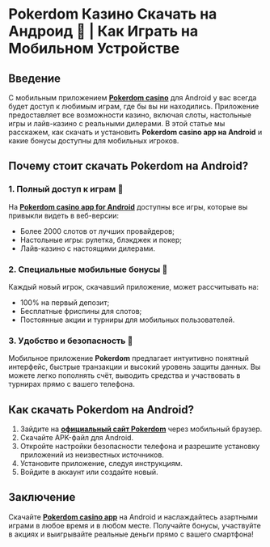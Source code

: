 # Pokerdom Казино Скачать на Андроид 📲 | Как Играть на Мобильном Устройстве

## Введение

С мобильным приложением **[Pokerdom casino](https://brandplay.link/4k77v2yx)** для Android у вас всегда будет доступ к любимым играм, где бы вы ни находились. Приложение предоставляет все возможности казино, включая слоты, настольные игры и лайв-казино с реальными дилерами. В этой статье мы расскажем, как скачать и установить **Pokerdom casino app на Android** и какие бонусы доступны для мобильных игроков.

## Почему стоит скачать Pokerdom на Android?

### 1. Полный доступ к играм 🎰

На **[Pokerdom casino app for Android](https://brandplay.link/4k77v2yx)** доступны все игры, которые вы привыкли видеть в веб-версии:
- Более 2000 слотов от лучших провайдеров;
- Настольные игры: рулетка, блэкджек и покер;
- Лайв-казино с настоящими дилерами.

### 2. Специальные мобильные бонусы 🎁

Каждый новый игрок, скачавший приложение, может рассчитывать на:
- 100% на первый депозит;
- Бесплатные фриспины для слотов;
- Постоянные акции и турниры для мобильных пользователей.

### 3. Удобство и безопасность 📱

Мобильное приложение **Pokerdom** предлагает интуитивно понятный интерфейс, быстрые транзакции и высокий уровень защиты данных. Вы можете легко пополнять счёт, выводить средства и участвовать в турнирах прямо с вашего телефона.

## Как скачать Pokerdom на Android?

1. Зайдите на **[официальный сайт Pokerdom](https://brandplay.link/4k77v2yx)** через мобильный браузер.
2. Скачайте APK-файл для Android.
3. Откройте настройки безопасности телефона и разрешите установку приложений из неизвестных источников.
4. Установите приложение, следуя инструкциям.
5. Войдите в аккаунт или создайте новый.

## Заключение

Скачайте **[Pokerdom casino app](https://brandplay.link/4k77v2yx)** на Android и наслаждайтесь азартными играми в любое время и в любом месте. Получайте бонусы, участвуйте в акциях и выигрывайте реальные деньги прямо с вашего смартфона!
